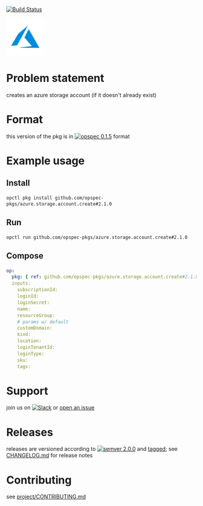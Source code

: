 [![Build Status](https://travis-ci.org/opspec-pkgs/azure.storage.account.create.svg?branch=master)](https://travis-ci.org/opspec-pkgs/azure.storage.account.create)

<img src="icon.svg" alt="icon" height="100px">

# Problem statement

creates an azure storage account (if it doesn't already exist)

# Format

this version of the pkg is in [![opspec 0.1.5](https://img.shields.io/badge/opspec-0.1.5-brightgreen.svg?colorA=6b6b6b&colorB=fc16be)](https://opspec.io/0.1.5/packages.html) format

# Example usage

## Install

```shell
opctl pkg install github.com/opspec-pkgs/azure.storage.account.create#2.1.0
```

## Run

```
opctl run github.com/opspec-pkgs/azure.storage.account.create#2.1.0
```

## Compose

```yaml
op:
  pkg: { ref: github.com/opspec-pkgs/azure.storage.account.create#2.1.0 }
  inputs:
    subscriptionId:
    loginId:
    loginSecret:
    name:
    resourceGroup:
    # params w/ default
    customDomain:
    kind:
    location:
    loginTenantId:
    loginType:
    sku:
    tags:
```

# Support

join us on
[![Slack](https://opspec-slackin.herokuapp.com/badge.svg)](https://opspec-slackin.herokuapp.com/)
or
[open an issue](https://github.com/opspec-pkgs/azure.storage.account.create/issues)

# Releases

releases are versioned according to
[![semver 2.0.0](https://img.shields.io/badge/semver-2.0.0-brightgreen.svg)](http://semver.org/spec/v2.0.0.html)
and [tagged](https://git-scm.com/book/en/v2/Git-Basics-Tagging); see
[CHANGELOG.md](CHANGELOG.md) for release notes

# Contributing

see
[project/CONTRIBUTING.md](https://github.com/opspec-pkgs/project/blob/master/CONTRIBUTING.md)
